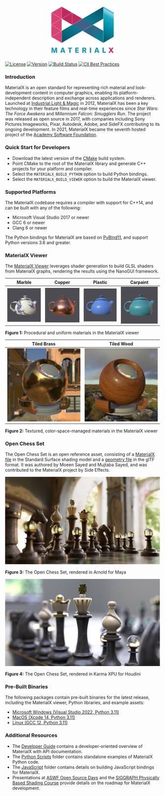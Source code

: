 <p align="center">
  <img src="https://raw.githubusercontent.com/AcademySoftwareFoundation/MaterialX/main/documents/Images/MaterialXLogo.png" height="170" />
</p>

[![License](https://img.shields.io/badge/License-Apache%202.0-blue.svg)](https://github.com/AcademySoftwareFoundation/MaterialX/blob/main/LICENSE)
[![Version](https://img.shields.io/github/v/release/AcademySoftwareFoundation/MaterialX)](https://github.com/AcademySoftwareFoundation/MaterialX/releases/latest)
[![Build Status](https://github.com/AcademySoftwareFoundation/MaterialX/workflows/main/badge.svg?branch=main)](https://github.com/AcademySoftwareFoundation/MaterialX/actions?query=branch%3Amain)
[![CII Best Practices](https://bestpractices.coreinfrastructure.org/projects/6025/badge)](https://bestpractices.coreinfrastructure.org/projects/6025)

### Introduction

MaterialX is an open standard for representing rich material and look-development content in computer graphics, enabling its platform-independent description and exchange across applications and renderers.  Launched at [Industrial Light & Magic](https://www.ilm.com/) in 2012, MaterialX has been a key technology in their feature films and real-time experiences since _Star Wars: The Force Awakens_ and _Millennium Falcon: Smugglers Run_.  The project was released as open source in 2017, with companies including Sony Pictures Imageworks, Pixar, Autodesk, Adobe, and SideFX contributing to its ongoing development.  In 2021, MaterialX became the seventh hosted project of the [Academy Software Foundation](https://www.aswf.io/).

### Quick Start for Developers

- Download the latest version of the [CMake](https://cmake.org/) build system.
- Point CMake to the root of the MaterialX library and generate C++ projects for your platform and compiler.
- Select the `MATERIALX_BUILD_PYTHON` option to build Python bindings.
- Select the `MATERIALX_BUILD_VIEWER` option to build the MaterialX viewer.

### Supported Platforms

The MaterialX codebase requires a compiler with support for C++14, and can be built with any of the following:

- Microsoft Visual Studio 2017 or newer
- GCC 6 or newer
- Clang 6 or newer

The Python bindings for MaterialX are based on [PyBind11](https://github.com/pybind/pybind11), and support Python versions 3.6 and greater.

### MaterialX Viewer

The [MaterialX Viewer](documents/DeveloperGuide/Viewer.md) leverages shader generation to build GLSL shaders from MaterialX graphs, rendering the results using the NanoGUI framework.

Marble | Copper | Plastic | Carpaint
-------|--------|---------|---------
![MaterialX Marble material](https://raw.githubusercontent.com/AcademySoftwareFoundation/MaterialX/main/documents/Images/MaterialXView_Marble.png) | ![MaterialX Copper material](https://raw.githubusercontent.com/AcademySoftwareFoundation/MaterialX/main/documents/Images/MaterialXView_Copper.png) | ![MaterialX Plastic material](https://raw.githubusercontent.com/AcademySoftwareFoundation/MaterialX/main/documents/Images/MaterialXView_Plastic.png) | ![MaterialX Carpaint material](https://raw.githubusercontent.com/AcademySoftwareFoundation/MaterialX/main/documents/Images/MaterialXView_Carpaint.png) |

**Figure 1:** Procedural and uniform materials in the MaterialX viewer

Tiled Brass | Tiled Wood
------------|-----------
![MaterialX TiledBrass material](https://raw.githubusercontent.com/AcademySoftwareFoundation/MaterialX/main/documents/Images/MaterialXView_TiledBrass.png) | ![MaterialX TiledWood material](https://raw.githubusercontent.com/AcademySoftwareFoundation/MaterialX/main/documents/Images/MaterialXView_TiledWood.png)

**Figure 2:** Textured, color-space-managed materials in the MaterialX viewer

### Open Chess Set

The Open Chess Set is an open reference asset, consisting of a [MaterialX file](resources/Materials/Examples/StandardSurface/standard_surface_chess_set.mtlx) in the Standard Surface shading model and a [geometry file](resources/Geometry) in the glTF format.  It was authored by Moeen Sayed and Mujtaba Sayed, and was contributed to the MaterialX project by Side Effects.

![The Open Chess Set rendered in Arnold for Maya](https://raw.githubusercontent.com/AcademySoftwareFoundation/MaterialX/main/documents/Images/OpenChessSet_Arnold_01.png)

**Figure 3:** The Open Chess Set, rendered in Arnold for Maya

![The Open Chess Set rendered in Karma XPU for Houdini](https://raw.githubusercontent.com/AcademySoftwareFoundation/MaterialX/main/documents/Images/OpenChessSet_Karma_01.png)

**Figure 4:** The Open Chess Set, rendered in Karma XPU for Houdini

### Pre-Built Binaries

The following packages contain pre-built binaries for the latest release, including the MaterialX viewer, Python libraries, and example assets:

- [Microsoft Windows (Visual Studio 2022, Python 3.11)](https://github.com/AcademySoftwareFoundation/MaterialX/releases/latest/download/MaterialX_Windows_VS2022_x64_Python311.zip)
- [MacOS (Xcode 14, Python 3.11)](https://github.com/AcademySoftwareFoundation/MaterialX/releases/latest/download/MaterialX_MacOS_Xcode_14_Python311.zip)
- [Linux (GCC 12, Python 3.11)](https://github.com/AcademySoftwareFoundation/MaterialX/releases/latest/download/MaterialX_Linux_GCC_12_Python311.zip)

### Additional Resources

- The [Developer Guide](http://www.materialx.org/docs/api/index.html) contains a developer-oriented overview of MaterialX with API documentation.
- The [Python Scripts](python/Scripts) folder contains standalone examples of MaterialX Python code.
- The [JavaScript](javascript) folder contains details on building JavaScript bindings for MaterialX.
- Presentations at [ASWF Open Source Days](https://materialx.org/assets/ASWF_OSD2023_MaterialX_Final.pdf) and the [SIGGRAPH Physically Based Shading Course](https://blog.selfshadow.com/publications/s2020-shading-course/#materialx) provide details on the roadmap for MaterialX development.

